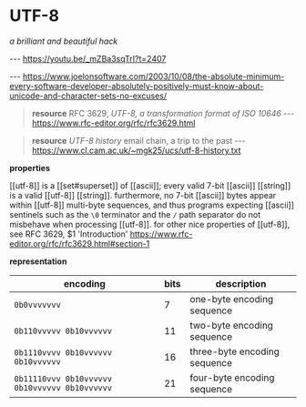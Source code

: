 # UTF-8

_a brilliant and beautiful hack_

--- <https://youtu.be/_mZBa3sqTrI?t=2407>

--- <https://www.joelonsoftware.com/2003/10/08/the-absolute-minimum-every-software-developer-absolutely-positively-must-know-about-unicode-and-character-sets-no-excuses/>

> **resource** RFC 3629, _UTF-8, a transformation format of ISO 10646_ --- <https://www.rfc-editor.org/rfc/rfc3629.html>

> **resource** _UTF-8 history_ email chain, a trip to the past --- <https://www.cl.cam.ac.uk/~mgk25/ucs/utf-8-history.txt>

**properties**

[[utf-8]] is a [[set#superset]] of [[ascii]]; every valid 7-bit [[ascii]] [[string]] is a valid [[utf-8]] [[string]]. furthermore, no 7-bit [[ascii]] bytes appear within [[utf-8]] multi-byte sequences, and thus programs expecting [[ascii]] sentinels such as the `\0` terminator and the `/` path separator do not misbehave when processing [[utf-8]]. for other nice properties of [[utf-8]], see RFC 3629, $1 'Introduction' <https://www.rfc-editor.org/rfc/rfc3629.html#section-1>

**representation**

| encoding                                      | bits | description                  |
| --------------------------------------------- | ---- | ---------------------------- |
| `0b0vvvvvvv`                                  | 7    | one-byte encoding sequence   |
| `0b110vvvvv 0b10vvvvvv`                       | 11   | two-byte encoding sequence   |
| `0b1110vvvv 0b10vvvvvv 0b10vvvvvv`            | 16   | three-byte encoding sequence |
| `0b11110vvv 0b10vvvvvv 0b10vvvvvv 0b10vvvvvv` | 21   | four-byte encoding sequence  |
